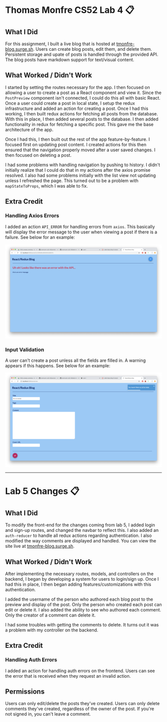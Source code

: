 # Thomas Monfre CS52 Lab 4 :clipboard:

## What I Did
For this assignment, I built a live blog that is hosted at [tmonfre-blog.surge.sh](https://tmonfre-blog.surge.sh). Users can create blog posts, edit them, and delete them. Persistent storage and upate of posts is handled through the provided API. The blog posts have markdown support for text/visual content.

## What Worked / Didn't Work
I started by setting the routes necessary for the app. I then focused on allowing a user to create a post as a React component and view it. Since the `PostPreview` component isn't connected, I could do this all with basic React. Once a user could create a post in local state, I setup the redux infrastructure and added an action for creating a post. Once I had this working, I then built redux actions for fetching all posts from the database. With this in place, I then added several posts to the database. I then added functionality in redux for fetching a specific post. This gave me the base architecture of the app.

Once I had this, I then built out the rest of the app feature-by-feature. I focused first on updating post content. I created actions for this then ensured that the navigation properly moved after a user saved changes. I then focused on deleting a post.

I had some problems with handling navigation by pushing to history. I didn't initially realize that I could do that in my actions after the axios promise resolved. I also had some problems initially with the list view not updating unless I refreshed the page. This turned out to be a problem with `mapStateToProps`, which I was able to fix.

## Extra Credit

### Handling Axios Errors
I added an action `API_ERROR` for handling errors from `axios`. This basically will display the error message to the user when viewing a post if there is a failure. See below for an example:

![screenshot](error-handling.png)

### Input Validation
A user can't create a post unless all the fields are filled in. A warning appears if this happens. See below for an example:

![screenshot](input-validation.png)

---

# Lab 5 Changes :clipboard:

## What I Did
To modify the front-end for the changes coming from lab 5, I added login and sign-up routes, and changed the navbar to reflect this. I also added an `auth-reducer` to handle all redux actions regarding authentication. I also modified the way comments are displayed and handled. You can view the site live at [tmonfre-blog.surge.sh](https://tmonfre-blog.surge.sh).

## What Worked / Didn't Work
After implementing the necessary routes, models, and controllers on the backend, I began by developing a system for users to login/sign up. Once I had this in place, I then began adding features/customizations with this authentication.

I added the username of the person who authored each blog post to the preview and display of the post. Only the person who created each post can edit or delete it. I also added the ability to see who authored each comment. Only the creator of a comment can delete it.

I had some troubles with getting the comments to delete. It turns out it was a problem with my controller on the backend.

## Extra Credit

### Handling Auth Errors
I added an action for handling auth errors on the frontend. Users can see the error that is received when they request an invalid action.

## Permissions
Users can only edit/delete the posts they've created. Users can only delete comments they've created, regardless of the owner of the post. If you're not signed in, you can't leave a comment.